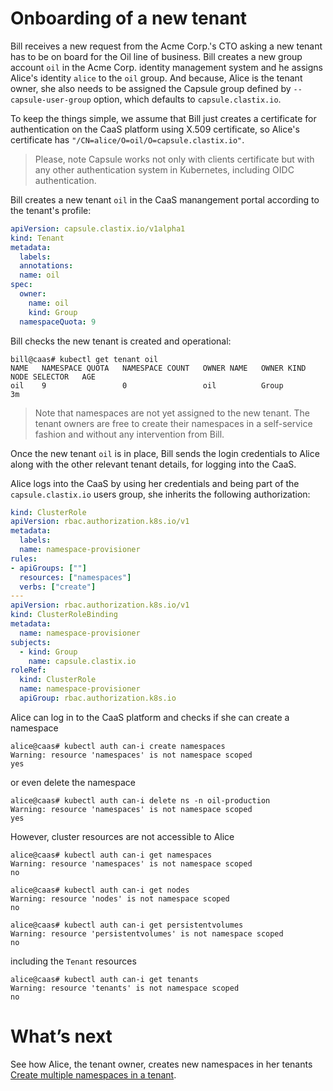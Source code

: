 # Onboarding of a new tenant
Bill receives a new request from the Acme Corp.'s CTO asking a new tenant has to be on board for the Oil line of business. Bill creates a new group account `oil` in the Acme Corp. identity management system and he assigns Alice's identity `alice` to the `oil` group. And because, Alice is the tenant owner, she also needs to be assigned the Capsule group defined by `--capsule-user-group` option, which defaults to `capsule.clastix.io`.

To keep the things simple, we assume that Bill just creates a certificate for authentication on
the CaaS platform using X.509 certificate, so Alice's certificate has `"/CN=alice/O=oil/O=capsule.clastix.io"`.

> Please, note Capsule works not only with clients certificate but with any other authentication system in Kubernetes, including OIDC authentication.

Bill creates a new tenant `oil` in the CaaS manangement portal according to the tenant's profile:

```yaml
apiVersion: capsule.clastix.io/v1alpha1
kind: Tenant
metadata:
  labels:
  annotations:
  name: oil
spec:
  owner:
    name: oil
    kind: Group
  namespaceQuota: 9
```

Bill checks the new tenant is created and operational:

```
bill@caas# kubectl get tenant oil
NAME   NAMESPACE QUOTA   NAMESPACE COUNT   OWNER NAME   OWNER KIND   NODE SELECTOR   AGE
oil    9                 0                 oil          Group                         3m
```

> Note that namespaces are not yet assigned to the new tenant.
> The tenant owners are free to create their namespaces in a self-service fashion
> and without any intervention from Bill.

Once the new tenant `oil` is in place, Bill sends the login credentials to Alice along with the other relevant tenant details, for logging into the CaaS.

Alice logs into the CaaS by using her credentials and being part of the
`capsule.clastix.io` users group, she inherits the following authorization:

```yaml
kind: ClusterRole
apiVersion: rbac.authorization.k8s.io/v1
metadata:
  labels:
  name: namespace-provisioner
rules:
- apiGroups: [""]
  resources: ["namespaces"]
  verbs: ["create"]
---
apiVersion: rbac.authorization.k8s.io/v1
kind: ClusterRoleBinding
metadata:
  name: namespace-provisioner
subjects:
  - kind: Group
    name: capsule.clastix.io
roleRef:
  kind: ClusterRole
  name: namespace-provisioner
  apiGroup: rbac.authorization.k8s.io
```

Alice can log in to the CaaS platform and checks if she can create a namespace

```
alice@caas# kubectl auth can-i create namespaces
Warning: resource 'namespaces' is not namespace scoped
yes
``` 

or even delete the namespace

```
alice@caas# kubectl auth can-i delete ns -n oil-production
Warning: resource 'namespaces' is not namespace scoped
yes
```

However, cluster resources are not accessible to Alice

```
alice@caas# kubectl auth can-i get namespaces
Warning: resource 'namespaces' is not namespace scoped
no

alice@caas# kubectl auth can-i get nodes
Warning: resource 'nodes' is not namespace scoped
no

alice@caas# kubectl auth can-i get persistentvolumes
Warning: resource 'persistentvolumes' is not namespace scoped
no
```

including the `Tenant` resources

```
alice@caas# kubectl auth can-i get tenants
Warning: resource 'tenants' is not namespace scoped
no
```

# What’s next
See how Alice, the tenant owner, creates new namespaces in her tenants [Create multiple namespaces in a tenant]().